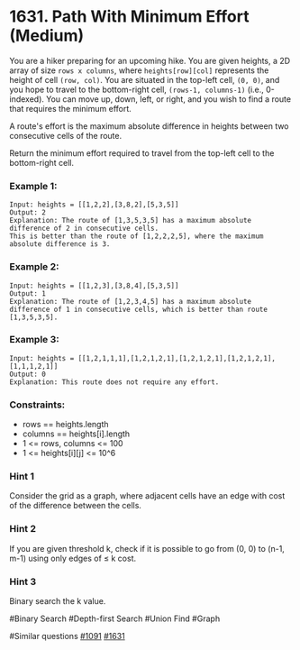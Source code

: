 # 1631. Path With Minimum Effort (Medium)

You are a hiker preparing for an upcoming hike. You are given heights, a 2D array of size `rows x columns`, where `heights[row][col]` represents the height of cell `(row, col)`. You are situated in the top-left cell, `(0, 0)`, and you hope to travel to the bottom-right cell, `(rows-1, columns-1)` (i.e., 0-indexed). You can move up, down, left, or right, and you wish to find a route that requires the minimum effort.

A route's effort is the maximum absolute difference in heights between two consecutive cells of the route.

Return the minimum effort required to travel from the top-left cell to the bottom-right cell.

### Example 1:

```
Input: heights = [[1,2,2],[3,8,2],[5,3,5]]
Output: 2
Explanation: The route of [1,3,5,3,5] has a maximum absolute difference of 2 in consecutive cells.
This is better than the route of [1,2,2,2,5], where the maximum absolute difference is 3.
```

### Example 2:

```
Input: heights = [[1,2,3],[3,8,4],[5,3,5]]
Output: 1
Explanation: The route of [1,2,3,4,5] has a maximum absolute difference of 1 in consecutive cells, which is better than route [1,3,5,3,5].
```

### Example 3:

```
Input: heights = [[1,2,1,1,1],[1,2,1,2,1],[1,2,1,2,1],[1,2,1,2,1],[1,1,1,2,1]]
Output: 0
Explanation: This route does not require any effort.
```

### Constraints:

- rows == heights.length
- columns == heights[i].length
- 1 <= rows, columns <= 100
- 1 <= heights[i][j] <= 10^6

### Hint 1

Consider the grid as a graph, where adjacent cells have an edge with cost of the difference between the cells.

### Hint 2

If you are given threshold k, check if it is possible to go from (0, 0) to (n-1, m-1) using only edges of ≤ k cost.

### Hint 3

Binary search the k value.

#Binary Search #Depth-first Search #Union Find #Graph

#Similar questions [#1091](../pr1091m/README.md) [#1631](../pr1631m/README.md)
